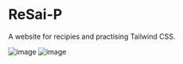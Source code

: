# ReSai-P
 A website for recipies and practising Tailwind CSS.

![image](https://github.com/S-Nikola/ReSai-P/assets/114912398/84bd811b-320e-4702-a59a-a94ca4428fbf)
![image](https://github.com/S-Nikola/ReSai-P/assets/114912398/7d127ce1-b96e-406c-b0ea-5c55b6df2608)
